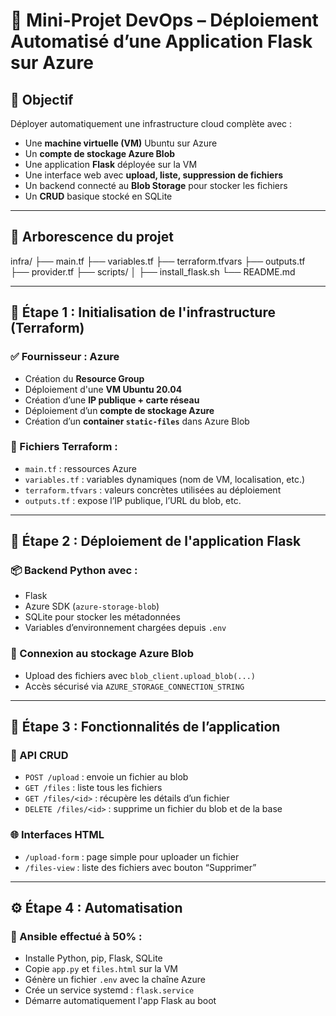 # 🚀 Mini-Projet DevOps – Déploiement Automatisé d’une Application Flask sur Azure

## 🎯 Objectif

Déployer automatiquement une infrastructure cloud complète avec :
- Une **machine virtuelle (VM)** Ubuntu sur Azure
- Un **compte de stockage Azure Blob**
- Une application **Flask** déployée sur la VM
- Une interface web avec **upload, liste, suppression de fichiers**
- Un backend connecté au **Blob Storage** pour stocker les fichiers
- Un **CRUD** basique stocké en SQLite

---

## 📁 Arborescence du projet

infra/
├── main.tf
├── variables.tf
├── terraform.tfvars
├── outputs.tf
├── provider.tf
├── scripts/
│ ├── install_flask.sh
└── README.md


---

## 🔧 Étape 1 : Initialisation de l'infrastructure (Terraform)

### ✅ Fournisseur : Azure

- Création du **Resource Group**
- Déploiement d'une **VM Ubuntu 20.04**
- Création d’une **IP publique + carte réseau**
- Déploiement d’un **compte de stockage Azure**
- Création d’un **container `static-files`** dans Azure Blob

### 📂 Fichiers Terraform :

- `main.tf` : ressources Azure
- `variables.tf` : variables dynamiques (nom de VM, localisation, etc.)
- `terraform.tfvars` : valeurs concrètes utilisées au déploiement
- `outputs.tf` : expose l’IP publique, l’URL du blob, etc.

---

## 🐍 Étape 2 : Déploiement de l'application Flask

### 📦 Backend Python avec :

- Flask
- Azure SDK (`azure-storage-blob`)
- SQLite pour stocker les métadonnées
- Variables d’environnement chargées depuis `.env`

### 🔗 Connexion au stockage Azure Blob

- Upload des fichiers avec `blob_client.upload_blob(...)`
- Accès sécurisé via `AZURE_STORAGE_CONNECTION_STRING`

---

## 📡 Étape 3 : Fonctionnalités de l’application

### 🔁 API CRUD

- `POST /upload` : envoie un fichier au blob
- `GET /files` : liste tous les fichiers
- `GET /files/<id>` : récupère les détails d’un fichier
- `DELETE /files/<id>` : supprime un fichier du blob et de la base

### 🌐 Interfaces HTML

- `/upload-form` : page simple pour uploader un fichier
- `/files-view` : liste des fichiers avec bouton “Supprimer”

---

## ⚙️ Étape 4 : Automatisation

### 🔐 Ansible effectué à 50% :

- Installe Python, pip, Flask, SQLite
- Copie `app.py` et `files.html` sur la VM
- Génère un fichier `.env` avec la chaîne Azure
- Crée un service systemd : `flask.service`
- Démarre automatiquement l'app Flask au boot